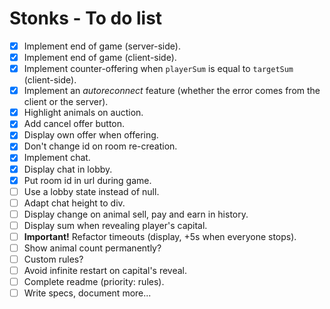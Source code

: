 # Stonks - To do list
* [x] Implement end of game (server-side).
* [x] Implement end of game (client-side).
* [x] Implement counter-offering when `playerSum` is equal to `targetSum` (client-side).
* [x] Implement an _autoreconnect_ feature (whether the error comes from the client or the server).
* [x] Highlight animals on auction.
* [x] Add cancel offer button.
* [x] Display own offer when offering.
* [x] Don't change id on room re-creation.
* [x] Implement chat.
* [x] Display chat in lobby.
* [x] Put room id in url during game.
* [ ] Use a lobby state instead of null.
* [ ] Adapt chat height to div.
* [ ] Display change on animal sell, pay and earn in history.
* [ ] Display sum when revealing player's capital.
* [ ] **Important!** Refactor timeouts (display, +5s when everyone stops).
* [ ] Show animal count permanently?
* [ ] Custom rules?
* [ ] Avoid infinite restart on capital's reveal.
* [ ] Complete readme (priority: rules).
* [ ] Write specs, document more...
